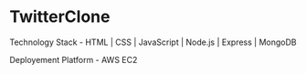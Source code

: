 # TwitterClone

Technology Stack - HTML | CSS | JavaScript | Node.js | Express | MongoDB  

Deployement Platform  - AWS EC2


